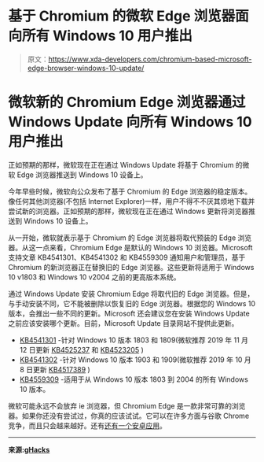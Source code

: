 # 基于 Chromium 的微软 Edge 浏览器面向所有 Windows 10 用户推出

> 原文：<https://www.xda-developers.com/chromium-based-microsoft-edge-browser-windows-10-update/>

# 微软新的 Chromium Edge 浏览器通过 Windows Update 向所有 Windows 10 用户推出

正如预期的那样，微软现在正在通过 Windows Update 将基于 Chromium 的微软 Edge 浏览器推送到 Windows 10 设备上。

今年早些时候，微软向公众发布了基于 Chromium 的 Edge 浏览器的稳定版本。像任何其他浏览器(不包括 Internet Explorer)一样，用户不得不不厌其烦地下载并尝试新的浏览器。正如预期的那样，微软现在正在通过 Windows 更新将浏览器推送到 Windows 10 设备上。

从一开始，微软就表示基于 Chromium 的 Edge 浏览器将取代预装的 Edge 浏览器。从这一点来看，Chromium Edge 是默认的 Windows 10 浏览器。Microsoft 支持文章 KB4541301、KB4541302 和 KB4559309 通知用户和管理员，基于 Chromium 的新浏览器正在替换旧的 Edge 浏览器。这些更新将适用于 Windows 10 v1803 和 Windows 10 v2004 之前的更高版本系统。

通过 Windows Update 安装 Chromium Edge 将取代旧的 Edge 浏览器。但是，与手动安装不同，它不能被删除以恢复旧的 Edge 浏览器。根据您的 Windows 10 版本，会推出一些不同的更新。Microsoft 还会建议您在安装 Windows Update 之前应该安装哪个更新。目前，Microsoft Update 目录网站不提供此更新。

*   [KB4541301](https://support.microsoft.com/en-us/help/4541301/the-new-microsoft-edge-is-available) -针对 Windows 10 版本 1803 和 1809(微软推荐 2019 年 11 月 12 日更新 [KB4525237](https://support.microsoft.com/help/4525237) 和 [KB4523205](https://support.microsoft.com/help/4523205) )
*   [KB4541302](https://support.microsoft.com/en-us/help/4541302/the-new-microsoft-edge-is-available) -针对 Windows 10 版本 1903 和 1909(微软推荐 2019 年 10 月 8 日更新 [KB4517389](https://support.microsoft.com/help/4517389) )
*   [KB4559309](https://support.microsoft.com/en-us/help/4559309/update-for-the-new-microsoft-edge-for-windows-10-version-1803-to-2004) -适用于从 Windows 10 版本 1803 到 2004 的所有 Windows 10 版本。

微软可能永远不会放弃 ie 浏览器，但 Chromium Edge 是一款非常可靠的浏览器。如果你还没有尝试过，你真的应该试试。它可以在许多方面与谷歌 Chrome 竞争，而且只会越来越好。还有[还有一个安卓应用](https://www.xda-developers.com/microsoft-edge-android-collections/)。

* * *

**来源:[gHacks](https://www.ghacks.net/2020/06/03/windows-updates-kb4541301-kb4541302-and-kb4559309-replace-old-with-new-microsoft-edge-on-windows-10/)**